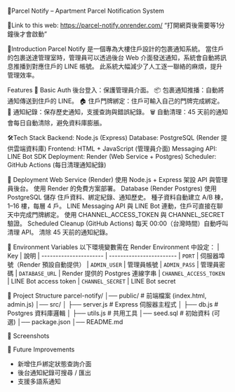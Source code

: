 🏢Parcel Notify – Apartment Parcel Notification System

🔗Link to this web: https://parcel-notify.onrender.com/
“打開網頁後需要等1分鐘後才會啟動”

📖Introduction
Parcel Notify 是一個專為大樓住戶設計的包裹通知系統。
當住戶的包裹送達管理室時，管理員可以透過後台 Web 介面發送通知，系統會自動將訊息推播到對應住戶的 LINE 帳號。
此系統大幅減少了人工逐一聯絡的麻煩，提升管理效率。

Features
🔑 Basic Auth 後台登入：保護管理員介面。
📦 包裹通知推播：自動將通知傳送到住戶的 LINE。
🏠 住戶門牌綁定：住戶可輸入自己的門牌完成綁定。
📜 通知紀錄：保存歷史通知，支援查詢與錯誤紀錄。
🗑 自動清理：45 天前的通知會每日自動清除，避免資料庫膨脹。

🛠Tech Stack
Backend: Node.js (Express)
Database: PostgreSQL (Render 提供雲端資料庫)
Frontend: HTML + JavaScript (管理員介面)
Messaging API: LINE Bot SDK
Deployment: Render (Web Service + Postgres)
Scheduler: GitHub Actions (每日清理通知紀錄)

🚀 Deployment
Web Service (Render)
使用 Node.js + Express 架設 API 與管理員後台。
使用 Render 的免費方案部署。
Database (Render Postgres)
使用 PostgreSQL 儲存 住戶資料、綁定紀錄、通知歷史。
種子資料自動建立 A/B 棟，1–16 樓，每層 4 戶。
LINE Messaging API
與 LINE Bot 連動，住戶可直接在聊天中完成門牌綁定。
使用 CHANNEL_ACCESS_TOKEN 與 CHANNEL_SECRET 驗證。
Scheduled Cleanup (GitHub Actions)
每天 00:00（台灣時間）自動呼叫清理 API。
清除 45 天前的通知紀錄。

🔐 Environment Variables
以下環境變數需在 Render Environment 中設定：
| Key                    | 說明
| ---------------------- | ------------------------
| `PORT`                 | 伺服器埠號（Render 預設自動提供）
| `ADMIN_USER`           | 管理員帳號
| `ADMIN_PASS`           | 管理員密碼
| `DATABASE_URL`         | Render 提供的 Postgres 連線字串
| `CHANNEL_ACCESS_TOKEN` | LINE Bot access token
| `CHANNEL_SECRET`       | LINE Bot secret

📂 Project Structure
parcel-notify/
│── public/              # 前端檔案 (index.html, admin.js)
│── src/
│   ├── server.js        # Express 伺服器主程式
│   ├── db.js            # Postgres 資料庫邏輯
│   ├── utils.js         # 共用工具
│── seed.sql             # 初始資料 (可選)
│── package.json
│── README.md

📸 Screenshots


🙌 Future Improvements
- 新增住戶綁定狀態查詢介面
- 後台通知紀錄可搜尋 / 匯出
- 支援多語系通知









